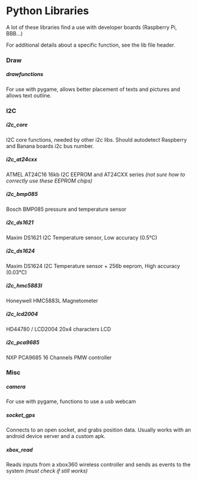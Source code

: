 # Python Libraries
A lot of these libraries find a use with developer boards (Raspberry Pi, BBB...)

For additional details about a specific function, see the lib file header.

###      Draw 
##### drawfunctions
For use with pygame, allows better placement of texts and pictures and allows text outline. 

###      I2C
##### i2c_core
I2C core functions, needed by other i2c libs. Should autodetect Raspberry and Banana boards i2c bus number.
##### i2c_at24cxx
ATMEL AT24C16 16kb I2C EEPROM and AT24CXX series *(not sure how to correctly use these EEPROM chips)*
##### i2c_bmp085
Bosch BMP085 pressure and temperature sensor 
##### i2c_ds1621
Maxim DS1621 I2C Temperature sensor, Low accuracy (0.5°C)
##### i2c_ds1624
Maxim DS1624 I2C Temperature sensor + 256b eeprom, High accuracy (0.03°C)
##### i2c_hmc5883l
Honeywell HMC5883L Magnetometer
##### i2c_lcd2004
HD44780 / LCD2004 20x4 characters LCD
##### i2c_pca9685
NXP PCA9685 16 Channels PMW controller

###      Misc
##### camera
For use with pygame, functions to use a usb webcam
##### socket_gps
Connects to an open socket, and grabs position data. Usually works with an android device server and a custom apk.
##### xbox_read 
Reads inputs from a xbox360 wireless controller and sends as events to the system *(must check if still works)*
